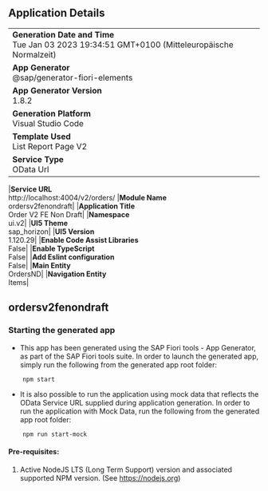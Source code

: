 ## Application Details

|                                                                                                  |
| ------------------------------------------------------------------------------------------------ |
| **Generation Date and Time**<br>Tue Jan 03 2023 19:34:51 GMT+0100 (Mitteleuropäische Normalzeit) |
| **App Generator**<br>@sap/generator-fiori-elements                                               |
| **App Generator Version**<br>1.8.2                                                               |
| **Generation Platform**<br>Visual Studio Code                                                    |
| **Template Used**<br>List Report Page V2                                                         |
| **Service Type**<br>OData Url                                                                    |

|**Service URL**<br>http://localhost:4004/v2/orders/
|**Module Name**<br>ordersv2fenondraft|
|**Application Title**<br>Order V2 FE Non Draft|
|**Namespace**<br>ui.v2|
|**UI5 Theme**<br>sap_horizon|
|**UI5 Version**<br>1.120.29|
|**Enable Code Assist Libraries**<br>False|
|**Enable TypeScript**<br>False|
|**Add Eslint configuration**<br>False|
|**Main Entity**<br>OrdersND|
|**Navigation Entity**<br>Items|

## ordersv2fenondraft

### Starting the generated app

- This app has been generated using the SAP Fiori tools - App Generator, as part of the SAP Fiori tools suite. In order to launch the generated app, simply run the following from the generated app root folder:

```
    npm start
```

- It is also possible to run the application using mock data that reflects the OData Service URL supplied during application generation. In order to run the application with Mock Data, run the following from the generated app root folder:

```
    npm run start-mock
```

#### Pre-requisites:

1. Active NodeJS LTS (Long Term Support) version and associated supported NPM version. (See https://nodejs.org)
